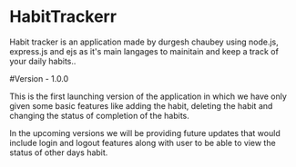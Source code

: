 # HabitTrackerr

Habit tracker is an application made by durgesh chaubey using node.js, express.js and ejs as it's main langages to mainitain and keep a track of your daily habits..


#Version - 1.0.0

This is the first launching version of the application in which we have only given some basic features like adding the habit, deleting the habit and changing the status of 
completion of the habits. 

In the upcoming versions we will be providing future updates that would include login and logout features along with user to be able to view the status of other days habit.




